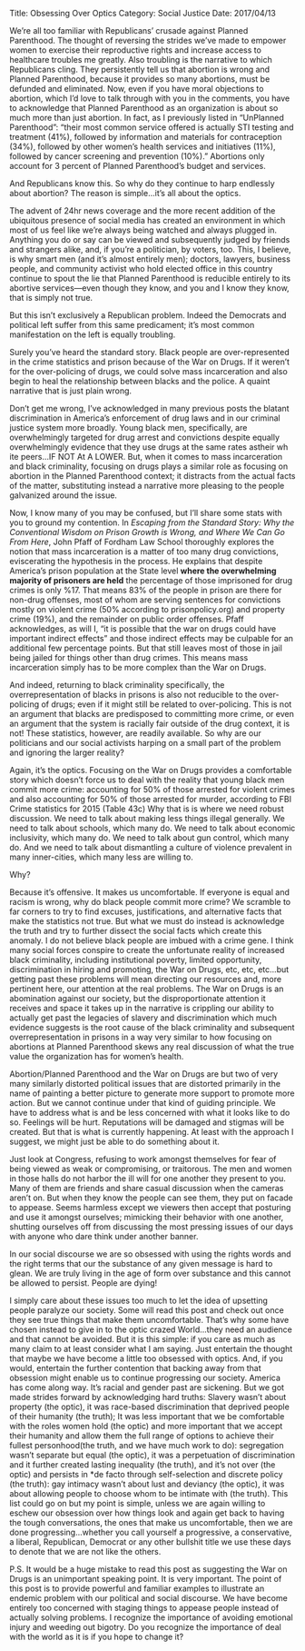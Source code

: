 Title: Obsessing Over Optics
Category: Social Justice
Date: 2017/04/13

We’re all too familiar with Republicans’ crusade against Planned Parenthood. The thought of reversing the strides we’ve made to empower women to exercise their reproductive rights and increase access to healthcare troubles me greatly. Also troubling is the narrative to which Republicans cling. They persistently tell us that abortion is wrong and Planned Parenthood, because it provides so many abortions, must be defunded and eliminated. Now, even if you have moral objections to abortion, which I’d love to talk through with you in the comments, you have to acknowledge that Planned Parenthood as an organization is about so much more than just abortion. In fact, as I previously listed in “UnPlanned Parenthood”: “their most common service offered is actually STI testing and treatment (41%), followed by information and materials for contraception (34%), followed by other women’s health services and initiatives (11%), followed by cancer screening and prevention (10%).” Abortions only account for 3 percent of Planned Parenthood’s budget and services.

And Republicans know this. So why do they continue to harp endlessly about abortion? The reason is simple...it’s all about the optics.

The advent of 24hr news coverage and the more recent addition of the ubiquitous presence of social media has created an environment in which most of us feel like we’re always being watched and always plugged in. Anything you do or say can be viewed and subsequently judged by friends and strangers alike, and, if you’re a politician, by voters, too. This, I believe, is why smart men (and it’s almost entirely men); doctors, lawyers, business people, and community activist who hold elected office in this country continue to spout the lie that Planned Parenthood is reducible entirely to its abortive services—even though they know, and you and I know they know, that is simply not true.

But this isn’t exclusively a Republican problem. Indeed the Democrats and political left suffer from this same predicament; it’s most common manifestation on the left is equally troubling.

Surely you’ve heard the standard story. Black people are over-represented in the crime statistics and prison because of the War on Drugs. If it weren’t for the over-policing of drugs, we could solve mass incarceration and also begin to heal the relationship between blacks and the police. A quaint narrative that is just plain wrong.

Don’t get me wrong, I’ve acknowledged in many previous posts the blatant discrimination in America’s enforcement of drug laws and in our criminal justice system more broadly. Young black men, specifically, are overwhelmingly targeted for drug arrest and convictions despite equally overwhelmingly evidence that they use drugs at the same rates astheir wh ite peers...IF NOT At A LOWER. But, when it comes to mass incarceration and black criminality, focusing on drugs plays a similar role as focusing on abortion in the Planned Parenthood context; it distracts from the actual facts of the matter, substituting instead a narrative more pleasing to the people galvanized around the issue.

Now, I know many of you may be confused, but I’ll share some stats with you to ground my contention. In *Escaping from the Standard Story: Why the Conventional Wisdom on Prison Growth is Wrong, and Where We Can Go From Here*, John Pfaff of Fordham Law School thoroughly explores the notion that mass incarceration is a matter of too many drug convictions, eviscerating the hypothesis in the process. He explains that despite America’s prison population at the State level **where the overwhelming majority of prisoners are held** the percentage of those imprisoned for drug crimes is only %17. That means 83% of the people in prison are there for non-drug offenses, most of whom are serving sentences for convictions mostly on violent crime (50% according to prisonpolicy.org) and property crime (19%), and the remainder on public order offenses. Pfaff acknowledges, as will I, “it is possible that the war on drugs could have important indirect effects” and those indirect effects may be culpable for an additional few percentage points. But that still leaves most of those in jail being jailed for things other than drug crimes. This means mass incarceration simply has to be more complex than the War on Drugs.

And indeed, returning to black criminality specifically, the overrepresentation of blacks in prisons is also not reducible to the over-policing of drugs; even if it might still be related to over-policing. This is not an argument that blacks are predisposed to committing more crime, or even an argument that the system is racially fair outside of the drug context, it is not! These statistics, however, are readily available. So why are our politicians and our social activists harping on a small part of the problem and ignoring the larger reality?

Again, it’s the optics. Focusing on the War on Drugs provides a comfortable story which doesn’t force us to deal with the reality that young black men commit more crime: accounting for 50% of those arrested for violent crimes and also accounting for 50% of those arrested for murder, according to FBI Crime statistics for 2015 (Table 43c) Why that is is where we need robust discussion. We need to talk about making less things illegal generally. We need to talk about schools, which many do. We need to talk about economic inclusivity, which many do. We need to talk about gun control, which many do. And we need to talk about dismantling a culture of violence prevalent in many inner-cities, which many less are willing to.

Why?

Because it’s offensive. It makes us uncomfortable. If everyone is equal and racism is wrong, why do black people commit more crime? We scramble to far corners to try to find excuses, justifications, and alternative facts that make the statistics not true. But what we must do instead is acknowledge the truth and try to further dissect the social facts which create this anomaly. I do not believe black people are imbued with a crime gene. I think many social forces conspire to create the unfortunate reality of increased black criminality, including institutional poverty, limited opportunity, discrimination in hiring and promoting, the War on Drugs, etc, etc, etc...but getting past these problems will mean directing our resources and, more pertinent here, our attention at the real problems. The War on Drugs is an abomination against our society, but the disproportionate attention it receives and space it takes up in the narrative is crippling our ability to actually get past the legacies of slavery and discrimination which much evidence suggests is the root cause of the black criminality and subsequent overrepresentation in prisons in a way very similar to how focusing on abortions at Planned Parenthood skews any real discussion of what the true value the organization has for women’s health.

Abortion/Planned Parenthood and the War on Drugs are but two of very many similarly distorted political issues that are distorted primarily in the name of painting a better picture to generate more support to promote more action. But we cannot continue under that kind of guiding principle. We have to address what is and be less concerned with what it looks like to do so. Feelings will be hurt. Reputations will be damaged and stigmas will be created. But that is what is currently happening. At least with the approach I suggest, we might just be able to do something about it.

Just look at Congress, refusing to work amongst themselves for fear of being viewed as weak or compromising, or traitorous. The men and women in those halls do not harbor the ill will for one another they present to you. Many of them are friends and share casual discussion when the cameras aren’t on. But when they know the people can see them, they put on facade to appease. Seems harmless except we viewers then accept that posturing and use it amongst ourselves; mimicking their behavior with one another, shutting ourselves off from discussing the most pressing issues of our days with anyone who dare think under another banner. 

In our social discourse we are so obsessed with using the rights words and the right terms that our the substance of any given message is hard to glean. We are truly living in the age of form over substance and this cannot be allowed to persist. People are dying!

I simply care about these issues too much to let the idea of upsetting people paralyze our society. Some will read this post and check out once they see true things that make them uncomfortable. That’s why some have chosen instead to give in to the optic crazed World...they need an audience and that cannot be avoided. But it is this simple: if you care as much as many claim to at least consider what I am saying. Just entertain the thought that maybe we have become a little too obsessed with optics. And, if you would, entertain the further contention that backing away from that obsession might enable us to continue progressing our society. America has come along way. It’s racial and gender past are sickening. But we got made strides forward by acknowledging hard truths: Slavery wasn’t about property (the optic), it was race-based discrimination that deprived people of their humanity (the truth); It was less important that we be comfortable with the roles women hold (the optic) and more important that we accept their humanity and allow them the full range of options to achieve their fullest personhood(the truth, and we have much work to do): segregation wasn’t separate but equal (the optic), it was a perpetuation of discrimination and it further created lasting inequality (the truth), and it’s not over (the optic) and persists in *de facto through self-selection and discrete policy (the truth): gay intimacy wasn’t about lust and deviancy (the optic), it was about allowing people to choose whom to be intimate with (the truth). This list could go on but my point is simple, unless we are again willing to eschew our obsession over how things look and again get back to having the tough conversations, the ones that make us uncomfortable, then we are done progressing...whether you call yourself a progressive, a conservative, a liberal, Republican, Democrat or any other bullshit title we use these days to denote that we are not like the others.

P.S. It would be a huge mistake to read this post as suggesting the War on Drugs is an unimportant speaking point. It is very important. The point of this post is to provide powerful and familiar examples to illustrate an endemic problem with our political and social discourse. We have become entirely too concerned with staging things to appease people instead of actually solving problems. I recognize the importance of avoiding emotional injury and weeding out bigotry. Do you recognize the importance of deal with the world as it is if you hope to change it?
